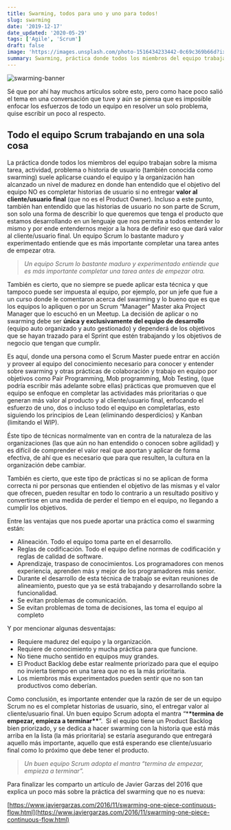 ```yaml
---
title: Swarming, todos para uno y uno para todos!
slug: swarming
date: '2019-12-17'
date_updated: '2020-05-29'
tags: ['Agile', 'Scrum']
draft: false
image: 'https://images.unsplash.com/photo-1516434233442-0c69c369b66d?ixlib=rb-1.2.1&q=80&fm=jpg&crop=entropy&cs=tinysrgb&w=2000&fit=max&ixid=eyJhcHBfaWQiOjExNzczfQ'
summary: Swarming, práctica donde todos los miembros del equipo trabajan sobre la misma tarea, actividad, problema o historia de usuario.
---
```


![swarming-banner](https://images.unsplash.com/photo-1516434233442-0c69c369b66d?ixlib=rb-1.2.1&q=80&fm=jpg&crop=entropy&cs=tinysrgb&w=2000&fit=max&ixid=eyJhcHBfaWQiOjExNzczfQ)

Sé que por ahí hay muchos artículos sobre esto, pero como hace poco salió el tema en una conversación que tuve y aún se piensa que es imposible enfocar los esfuerzos de todo un equipo en resolver un solo problema, quise escribir un poco al respecto.

## Todo el equipo Scrum trabajando en una sola cosa

La práctica donde todos los miembros del equipo trabajan sobre la misma tarea, actividad, problema o historia de usuario (también conocida como swarming) suele aplicarse cuando el equipo y la organización han alcanzado un nivel de madurez en donde han entendido que el objetivo del equipo NO es completar historias de usuario si no entregar **valor al cliente/usuario final** (que no es el Product Owner). Incluso a este punto, también han entendido que las historias de usuario no son parte de Scrum, son solo una forma de describir lo que queremos que tenga el producto que estamos desarrollando en un lenguaje que nos permita a todos entender lo mismo y por ende entendernos mejor a la hora de definir eso que dará valor al cliente/usuario final. Un equipo Scrum lo bastante maduro y experimentado entiende que es más importante completar una tarea antes de empezar otra.

> _Un equipo Scrum lo bastante maduro y experimentado entiende que es más importante completar una tarea antes de empezar otra._

También es cierto, que no siempre se puede aplicar esta técnica y que tampoco puede ser impuesta al equipo, por ejemplo, por un jefe que fue a un curso donde le comentaron acerca del swarming y lo bueno que es que los equipos lo apliquen o por un Scrum “Manager” Master aka Project Manager que lo escuchó en un Meetup. La decisión de aplicar o no swarming debe ser **única y exclusivamente del equipo de desarrollo** (equipo auto organizado y auto gestionado) y dependerá de los objetivos que se hayan trazado para el Sprint que estén trabajando y los objetivos de negocio que tengan que cumplir.

Es aquí, donde una persona como el Scrum Master puede entrar en acción y proveer al equipo del conocimiento necesario para conocer y entender sobre swarming y otras prácticas de colaboración y trabajo en equipo por objetivos como Pair Programming, Mob programming, Mob Testing, (que podría escribir más adelante sobre ellas) prácticas que promueven que el equipo se enfoque en completar las actividades más prioritarias o que generan más valor al producto y al cliente/usuario final, enfocando el esfuerzo de uno, dos o incluso todo el equipo en completarlas, esto siguiendo los principios de Lean (eliminando desperdicios) y Kanban (limitando el WIP).

Éste tipo de técnicas normalmente van en contra de la naturaleza de las organizaciones (las que aún no han entendido o conocen sobre agilidad) y es difícil de comprender el valor real que aportan y aplicar de forma efectiva, de ahí que es necesario que para que resulten, la cultura en la organización debe cambiar.

También es cierto, que este tipo de prácticas si no se aplican de forma correcta ni por personas que entienden el objetivo de las mismas y el valor que ofrecen, pueden resultar en todo lo contrario a un resultado positivo y convertirse en una medida de perder el tiempo en el equipo, no llegando a cumplir los objetivos.

Entre las ventajas que nos puede aportar una práctica como el swarming están:

- Alineación. Todo el equipo toma parte en el desarrollo.
- Reglas de codificación. Todo el equipo define normas de codificación y reglas de calidad de software.
- Aprendizaje, traspaso de conocimientos. Los programadores con menos experiencia, aprenden más y mejor de los programadores más senior.
- Durante el desarrollo de esta técnica de trabajo se evitan reuniones de alineamiento, puesto que ya se está trabajando y desarrollando sobre la funcionalidad.
- Se evitan problemas de comunicación.
- Se evitan problemas de toma de decisiones, las toma el equipo al completo

Y por mencionar algunas desventajas:

- Requiere madurez del equipo y la organización.
- Requiere de conocimiento y mucha práctica para que funcione.
- No tiene mucho sentido en equipos muy grandes.
- El Product Backlog debe estar realmente priorizado para que el equipo no invierta tiempo en una tarea que no es la más prioritaria.
- Los miembros más experimentados pueden sentir que no son tan productivos como deberían.

Como conclusión, es importante entender que la razón de ser de un equipo Scrum no es el completar historias de usuario, sino, el entregar valor al cliente/usuario final. Un buen equipo Scrum adopta el mantra “\***\*termina de empezar, empieza a terminar\*\***”.  Si el equipo tiene un Product Backlog bien priorizado, y se dedica a hacer swarming con la historia que está más arriba en la lista (la más prioritaria) se estaría asegurando que entregará aquello más importante, aquello que está esperando ese cliente/usuario final como lo próximo que debe tener el producto.

> _Un buen equipo Scrum adopta el mantra “termina de empezar, empieza a terminar”._

Para finalizar les comparto un artículo de Javier Garzas del 2016 que explica un poco más sobre la práctica del swarming que no es nueva:

[https://www.javiergarzas.com/2016/11/swarming-one-piece-continuous-flow.html](https://www.javiergarzas.com/2016/11/swarming-one-piece-continuous-flow.html)
